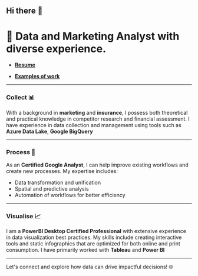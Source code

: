 ## Hi there 👋

# 🌟 Data and Marketing Analyst with diverse experience.

- **[Resume](https://github.com/DanielTataev/Resume/blob/2c28a94f967103cea592f6086619cc6823548b28/README.md)**

- **[Examples of work](https://github.com/DanielTataev/Data-analytics-portfolio.git)**

---
### Collect 📊
With a background in **marketing** and **insurance**, I possess both theoretical and practical knowledge in competitor research and financial assessment. I have experience in data collection and management using tools such as **Azure Data Lake**, **Google BigQuery**

---
### Process 🔄
As an **Certified Google Analyst**, I can help improve existing workflows and create new processes. My expertise includes:

- Data transformation and unification
- Spatial and predictive analysis
- Automation of workflows for better efficiency
---
### Visualise 📈
I am a **PowerBI Desktop Certified Professional** with extensive experience in data visualization best practices. My skills include creating interactive tools and static infographics that are optimized for both online and print consumption. I have primarily worked with **Tableau** and **Power BI**

---
Let's connect and explore how data can drive impactful decisions! 🌐
